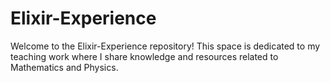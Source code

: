 # Elixir-Experience

Welcome to the Elixir-Experience repository! This space is dedicated to my teaching work where I share knowledge and resources related to Mathematics and Physics.
